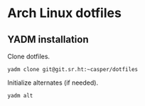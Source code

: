 # Arch Linux dotfiles

## YADM installation

Clone dotfiles.  
```
yadm clone git@git.sr.ht:~casper/dotfiles
```

Initialize alternates (if needed).  
```
yadm alt
```

